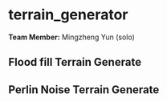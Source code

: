 # terrain_generator
**Team Member:** Mingzheng Yun (solo)
## Flood fill Terrain Generate
## Perlin Noise Terrain Generate

